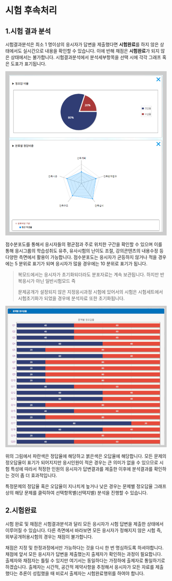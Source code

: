 # 시험 후속처리

## 1.**시험 결과 분석**

시험결과분석은 최소 1 명이상의 응시자가 답변을 제출했다면 **시험완료**를 하지 않은 상태에서도 실시간으로 내용을 확인할 수 있습니다. 이에 반해 채점은 **시험완료**가 되지 않은 상태에서는 불가합니다. 시험결과분석에서 분석세부항목을 선택 시에 각각 그래프 혹은 도표가 표기됩니다.

![](<../.gitbook/assets/finish (1).png>)

점수분포도~~를~~ 통해서 응시자들의 평균점과 주로 위치한 구간을 확인할 수 있으며 이를 통해 응시그룹의 학습성취도 유추, 유사시험의 난이도 조절, 강의콘텐츠의 내용수정 등 다양한 측면에서 활용이 가능합니다. 점수분포도는 응시자가 균등하지 않거나 적을 경우에는 5 분위로 표기가 되며 응시자가 많을 경우에는 10 분위로 표기가 됩니다.&#x20;

> 복모드에서는 응시자가 초기화되더라도 분포자료는 계속 보관됩니다. 하지만 반복응시가 아닌 일반시험모드 즉&#x20;
>
> 문제공개가 설정되지 않은 지정응시과정 시험에 있어서의 시험은 시험세트에서 시험초기화가 되었을 경우에 분석자료 또한 초기화됩니다.

![](../.gitbook/assets/check.png)

위의 그림에서 파란색은 정답율에 해당하고 붉은색은 오답율에 해당합니다. 모든 문제의 정오답율이 표기가 되어지지만 응시인원이 적은 경우는 큰 의미가 없을 수 있으므로 시험 특성에 따라서 적정한 인원의 응시자가 답변결과를 제출한 이후에 분석결과를 확인하는 것이 좀 더 효과적입니다.

특정문제의 정답율 혹은 오답율이 지나치게 높거나 낮은 경우는 문제별 정오답율 그래프상의 해당 문제를 클릭하여 선택항목별(선택지별) 분석을 진행할 수 있습니다.

## **2.시험완료**&#x20;

시험 완료 및 채점은 시험결과분석과 달리 모든 응시자가 시험 답변을 제출한 상태에서 이루어질 수 있습니다. 다른 측면에서 바라보면 모든 응시자가 정해지지 않은 시험 즉, 외부공개허용시험의 경우는 채점이 불가합니다.&#x20;

채점은 지정 및 한정과정에서만 가능하다는 것을 다시 한 번 명심하도록 하셔야합니다. 채점에 앞서 모든 응시자가 답변을 제출했는지 출제자가 확인하는 과정이 필요합니다. 출제자와 채점자는 틀릴 수 있지만 여기서는 동일하다는 가정하에 출제자로 통일하기로 하겠습니다. 출제자는 시간적, 공간적 제약사항을 추정해서 응시자가 모든 자료를 제출했다는 추론이 성립했을 때 비로서 출제자는 시험완료행위를 하여야 합니다.&#x20;

